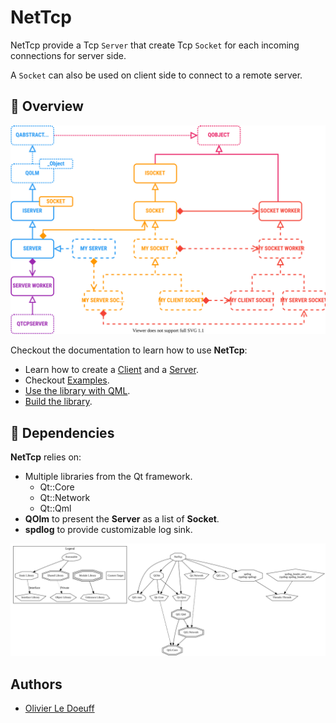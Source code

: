 # NetTcp

NetTcp provide a Tcp `Server` that create Tcp `Socket` for each incoming connections for server side.

A `Socket` can also be used on client side to connect to a remote server.

## 🚀 Overview

<p align="center">
  <img src="./docs/ClassDiagram.svg"/>
</p>

Checkout the documentation to learn how to use **NetTcp**:

* Learn how to create a [Client](https://olivierldff.github.io/NetTcp/GettingStart.html#create-a-client) and a [Server](https://olivierldff.github.io/NetTcp/GettingStart.html#create-a-server).
* Checkout [Examples](https://olivierldff.github.io/NetTcp/GettingStart.html#examples).
* [Use the library with QML](https://olivierldff.github.io/NetTcp/QmlUsage.html).
* [Build the library](https://olivierldff.github.io/NetTcp/BuildAndRun.html).

## 📌 Dependencies

**NetTcp** relies on:

* Multiple libraries from the Qt framework.
  * Qt::Core
  * Qt::Network
  * Qt::Qml
* **QOlm** to present the **Server** as a list of **Socket**.
* **spdlog** to provide customizable log sink.

![dependencies](./docs/dependencies.svg)

## Authors

* [Olivier Le Doeuff](https://github.com/OlivierLDff)